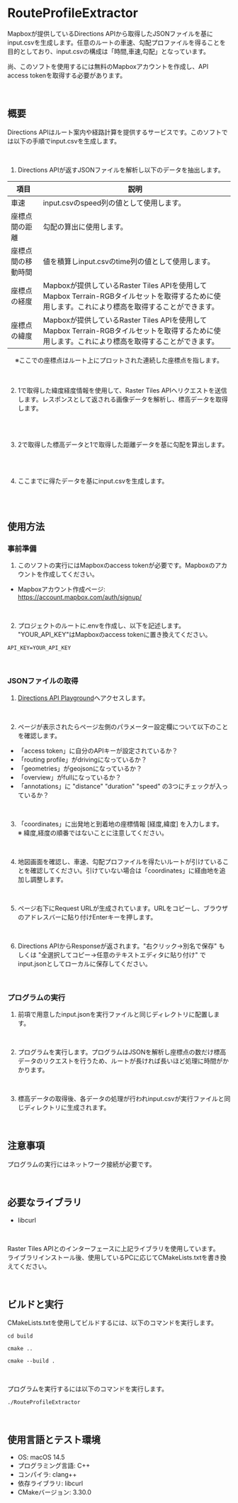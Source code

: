 # RouteProfileExtractor

Mapboxが提供しているDirections APIから取得したJSONファイルを基にinput.csvを生成します。任意のルートの車速、勾配プロファイルを得ることを目的としており、input.csvの構成は「時間,車速,勾配」となっています。

尚、このソフトを使用するには無料のMapboxアカウントを作成し、API access tokenを取得する必要があります。

<br>

## 概要

Directions APIはルート案内や経路計算を提供するサービスです。このソフトでは以下の手順でinput.csvを生成します。

<br>

1. Directions APIが返すJSONファイルを解析し以下のデータを抽出します。

| 項目        | 説明                       |
|------------|---------------------------|
| 車速       | input.csvのspeed列の値として使用します。 |
| 座標点間の距離 | 勾配の算出に使用します。　|
| 座標点間の移動時間 | 値を積算しinput.csvのtime列の値として使用します。|
| 座標点の経度 | Mapboxが提供しているRaster Tiles APIを使用してMapbox Terrain-RGBタイルセットを取得するために使用します。これにより標高を取得することができます。|
| 座標点の緯度 | Mapboxが提供しているRaster Tiles APIを使用してMapbox Terrain-RGBタイルセットを取得するために使用します。これにより標高を取得することができます。|

<div style="text-align: center;">
※ここでの座標点はルート上にプロットされた連続した座標点を指します。  
</div>
<br>
<br>

2. 1で取得した緯度経度情報を使用して、Raster Tiles APIへリクエストを送信します。レスポンスとして返される画像データを解析し、標高データを取得します。

<br>
<br>

3. 2で取得した標高データと1で取得した距離データを基に勾配を算出します。

<br>
<br>

4. ここまでに得たデータを基にinput.csvを生成します。

<br>
<br>

## 使用方法

### 事前準備

1. このソフトの実行にはMapboxのaccess tokenが必要です。Mapboxのアカウントを作成してください。  

* Mapboxアカウント作成ページ: <https://account.mapbox.com/auth/signup/>  

<br>


2. プロジェクトのルートに.envを作成し、以下を記述します。  
   "YOUR_API_KEY"はMapboxのaccess tokenに置き換えてください。
```
API_KEY=YOUR_API_KEY
```

<br>

### JSONファイルの取得

1. [Directions API Playground](https://docs.mapbox.com/playground/directions/)へアクセスします。

<br>

2. ページが表示されたらページ左側のパラメーター設定欄について以下のことを確認します。
   
* 「access token」に自分のAPIキーが設定されているか？
* 「routing profile」がdrivingになっているか？
* 「geometries」がgeojsonになっているか？
* 「overview」がfullになっているか？
* 「annotations」に "distance" "duration" "speed" の3つにチェックが入っているか？

<br>

3. 「coordinates」に出発地と到着地の座標情報 [経度,緯度] を入力します。  
※ 緯度,経度の順番ではないことに注意してください。

<br>

4. 地図画面を確認し、車速、勾配プロファイルを得たいルートが引けていることを確認してください。引けていない場合は「coordinates」に経由地を追加し調整します。

<br>

5. ページ右下にRequest URLが生成されています。URLをコピーし、ブラウザのアドレスバーに貼り付けEnterキーを押します。

<br>

6. Directions APIからResponseが返されます。"右クリック→別名で保存" もしくは "全選択してコピー→任意のテキストエディタに貼り付け" でinput.jsonとしてローカルに保存してください。

<br>

### プログラムの実行

1. 前項で用意したinput.jsonを実行ファイルと同じディレクトリに配置します。 

<br>

2. プログラムを実行します。プログラムはJSONを解析し座標点の数だけ標高データのリクエストを行うため、ルートが長ければ長いほど処理に時間がかかります。

<br>

3. 標高データの取得後、各データの処理が行われinput.csvが実行ファイルと同じディレクトリに生成されます。

<br>

## 注意事項

プログラムの実行にはネットワーク接続が必要です。

<br>

## 必要なライブラリ
* libcurl

<br>

Raster Tiles APIとのインターフェースに上記ライブラリを使用しています。  
ライブラリインストール後、使用しているPCに応じてCMakeLists.txtを書き換えてください。

<br>

## ビルドと実行

CMakeLists.txtを使用してビルドするには、以下のコマンドを実行します。

```
cd build
```

```
cmake ..
```

```
cmake --build .
```

<br>

プログラムを実行するには以下のコマンドを実行します。
```
./RouteProfileExtractor
```

<br>

## 使用言語とテスト環境

* OS: macOS 14.5
* プログラミング言語: C++  
* コンパイラ: clang++  
* 依存ライブラリ: libcurl
* CMakeバージョン: 3.30.0